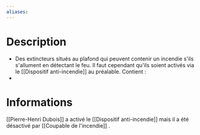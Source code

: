 ```yaml
---
aliases:
---
```

# Description
- Des extincteurs situés au plafond qui peuvent contenir un incendie s'ils s'allument en détectant le feu. Il faut cependant qu'ils soient activés via le [[Dispositif anti-incendie]] au préalable.
Contient : 
- 
# Informations
[[Pierre-Henri Dubois]] a activé le [[Dispositif anti-incendie]] mais il a été désactivé par [[Coupable de l'incendie]] .
